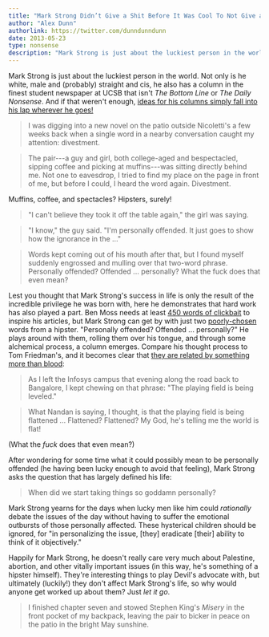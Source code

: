 ```yaml
---
title: "Mark Strong Didn’t Give a Shit Before It Was Cool To Not Give a Shit"
author: "Alex Dunn"
authorlink: https://twitter.com/dunndunndunn
date: 2013-05-23
type: nonsense
description: "Mark Strong is just about the luckiest person in the world.  Not only is he white, male and (probably) straight and cis, he also has a column in the finest student newspaper at UCSB that isn’t The Bottom Line or The Daily Nonsense."
---
```


Mark Strong is just about the luckiest person in the world.  Not only
is he white, male and (probably) straight and cis, he also has a
column in the finest student newspaper at UCSB that isn't *The Bottom
Line* or *The Daily Nonsense*.  And if that weren't enough, [ideas for
his columns simply fall into his lap wherever he goes!](http://dailynexus.com/2013-05-23/when-becoming-the-issue-becomes-the-issue/
"When Becoming the Issue Becomes the Issue")

> I was digging into a new novel on the patio outside Nicoletti's a
> few weeks back when a single word in a nearby conversation caught my
> attention: divestment.

> The pair---a guy and girl, both college-aged and bespectacled,
> sipping coffee and picking at muffins---was sitting directly behind
> me.  Not one to eavesdrop, I tried to find my place on the page in
> front of me, but before I could, I heard the word again. Divestment.

Muffins, coffee, and spectacles?  Hipsters, surely!

> "I can't believe they took it off the table again," the girl was
> saying.

> "I know," the guy said. "I'm personally offended. It just goes to
> show how the ignorance in the ..."

> Words kept coming out of his mouth after that, but I found myself
> suddenly engrossed and mulling over that two-word phrase. Personally
> offended? Offended ... personally? What the fuck does that even mean?

Lest you thought that Mark Strong's success in life is only the result
of the incredible privilege he was born with, here he demonstrates
that hard work has also played a part.  Ben Moss needs at least
[450 words of clickbait](sexy.html "Stop Making Sense \(feat. Ben
Moss\)") to inspire his articles, but Mark Strong can get by with just
two
[poorly-chosen](http://infotrope.net/2009/08/05/action-and-reaction-on-avoiding-offense/
"Action and reaction: on avoiding \"offense\"") words from a hipster.
"Personally offended?  Offended ... personally?"  He plays around with
them, rolling them over his tongue, and through some alchemical
process, a column emerges.  Compare his thought process to Tom
Friedman's, and it becomes clear that
[they are related by something more than blood](http://buffalobeast.com/73/feature4.htm
"The Word is Hack: The Impossible Physics of Thomas Friedman\'s
Brain"):

> As I left the Infosys campus that evening along the road back to
> Bangalore, I kept chewing on that phrase: "The playing field is
> being leveled."

> What Nandan is saying, I thought, is that the playing field is being
> flattened ... Flattened? Flattened? My God, he's telling me the
> world is flat!

(What the *fuck* does that even mean?)

After wondering for some time what it could possibly mean to be
personally offended (he having been lucky enough to avoid that
feeling), Mark Strong asks the question that has largely defined his
life:

> When did we start taking things so goddamn personally?

Mark Strong yearns for the days when lucky men like him could
*rationally* debate the issues of the day without having to suffer the
emotional outbursts of those personally affected.  These hysterical
children should be ignored, for "in personalizing the issue, [they]
eradicate [their] ability to think of it objectively."

Happily for Mark Strong, he doesn't really care very much about
Palestine, abortion, and other vitally important issues (in this way,
he's something of a hipster himself).  They're interesting things to
play Devil's advocate with, but ultimately (luckily!) they don't
affect Mark Strong's life, so why would anyone get worked up about
them?  Just *let it go*.

> I finished chapter seven and stowed Stephen King's *Misery* in the
> front pocket of my backpack, leaving the pair to bicker in peace on
> the patio in the bright May sunshine.
